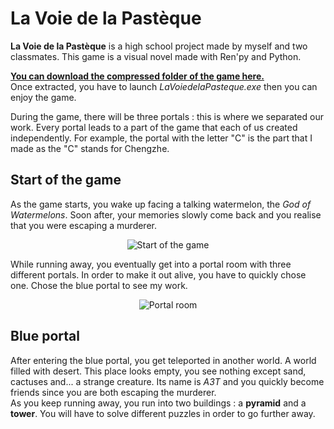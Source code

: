 # La Voie de la Pastèque

**La Voie de la Pastèque** is a high school project made by myself and two classmates. This game is a visual novel made with Ren'py and Python. 
  
[**You can download the compressed folder of the game here.**](https://github.com/chengzhe-wang/La-Voie-de-la-Pasteque/raw/main/LaVoieDeLaPasteque.zip)  
Once extracted, you have to launch *LaVoiedelaPasteque.exe* then you can enjoy the game.
  
During the game, there will be three portals : this is where we separated our work. Every portal leads to a part of the game that each of us created independently. For example, the portal with the letter "C" is the part that I made as the "C" stands for Chengzhe.  

## Start of the game
As the game starts, you wake up facing a talking watermelon, the *God of Watermelons*. Soon after, your memories slowly come back and you realise that you were escaping a murderer.  

<p align="center">
<img src="https://cdn.discordapp.com/attachments/1251675245287571521/1251677542683770980/image.png?ex=666f730d&is=666e218d&hm=c71e5f2f20e83434bf038e0c60c21b44de9b3c874078e73dbd06c40865037d17&" alt="Start of the game"/>
</p>  
  
While running away, you eventually get into a portal room with three different portals. In order to make it out alive, you have to quickly chose one. Chose the blue portal to see my work.

<p align="center">
<img src="https://cdn.discordapp.com/attachments/1251675245287571521/1251685100035248158/image.png?ex=666f7a17&is=666e2897&hm=841530574ad6ad371631514abc6d8e20ab79e6e7355e510cdd9846d6a66b7241&" alt="Portal room"/>
</p>  

## Blue portal

After entering the blue portal, you get teleported in another world. A world filled with desert. This place looks empty, you see nothing except sand, cactuses and... a strange creature. Its name is *A3T* and you quickly become friends since you are both escaping the murderer.  
As you keep running away, you run into two buildings : a **pyramid** and a **tower**. You will have to solve different puzzles in order to go further away.
